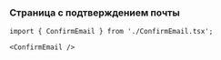 ### Страница с подтверждением почты

```tsx
import { ConfirmEmail } from './ConfirmEmail.tsx';

<ConfirmEmail />
```